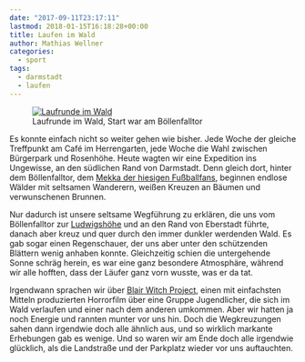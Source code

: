 ```yaml
---
date: "2017-09-11T23:17:11"
lastmod: 2018-01-15T16:18:28+00:00
title: Laufen im Wald
author: Mathias Wellner
categories:
  - sport
tags: 
  - darmstadt
  - laufen
---
```

<figure>
  <a href="https://www.flickr.com/photos/mwellner/37172663615" title="Laufrunde im Wald">  
    <img srcset="https://farm5.staticflickr.com/4429/37172663615_dedaf652e2_n.jpg 320w, https://farm5.staticflickr.com/4429/37172663615_dedaf652e2_z.jpg 640w, https://farm5.staticflickr.com/4429/37172663615_dedaf652e2_c.jpg 800w, https://farm5.staticflickr.com/4429/37172663615_eda56af40f_h.jpg 1600w" src="https://farm5.staticflickr.com/4429/37172663615_dedaf652e2_b.jpg" title="Laufrunde im Wald">
  </a>
  <figcaption>Laufrunde im Wald, Start war am Böllenfalltor</figcaption>
</figure>

<!--more-->

Es konnte einfach nicht so weiter gehen wie bisher. Jede Woche der gleiche Treffpunkt am Café im Herrengarten, jede Woche die Wahl zwischen Bürgerpark und Rosenhöhe. Heute wagten wir eine Expedition ins Ungewisse, an den südlichen Rand von Darmstadt. Denn gleich dort, hinter dem Böllenfalltor, dem [Mekka der hiesigen Fußballfans](https://de.wikipedia.org/wiki/Merck-Stadion_am_B%C3%B6llenfalltor), beginnen endlose Wälder mit seltsamen Wanderern, weißen Kreuzen an Bäumen und verwunschenen Brunnen. 

Nur dadurch ist unsere seltsame Wegführung zu erklären, die uns vom Böllenfalltor zur [Ludwigshöhe](https://de.wikipedia.org/wiki/Ludwigsh%C3%B6he_(Darmstadt)) und an den Rand von Eberstadt führte, danach aber kreuz und quer durch den immer dunkler werdenden Wald. Es gab sogar einen Regenschauer, der uns aber unter den schützenden Blättern wenig anhaben konnte. Gleichzeitig schien die untergehende Sonne schräg herein, es war eine ganz besondere Atmosphäre, während wir alle hofften, dass der Läufer ganz vorn wusste, was er da tat. 

Irgendwann sprachen wir über [Blair Witch Project](http://www.blairwitch.com/), einen mit einfachsten Mitteln produzierten Horrorfilm über eine Gruppe Jugendlicher, die sich im Wald verlaufen und einer nach dem anderen umkommen. Aber wir hatten ja noch Energie und rannten munter vor uns hin. Doch die Wegkreuzungen sahen dann irgendwie doch alle ähnlich aus, und so wirklich markante Erhebungen gab es wenige. Und so waren wir am Ende doch alle irgendwie glücklich, als die Landstraße und der Parkplatz wieder vor uns auftauchten. 

